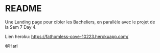 # README

Une Landing page pour cibler les Bacheliers, en parallèle avec le projet de la Sem 7 Day 4.


Lien heroku: https://fathomless-cove-10223.herokuapp.com/

@Hari

